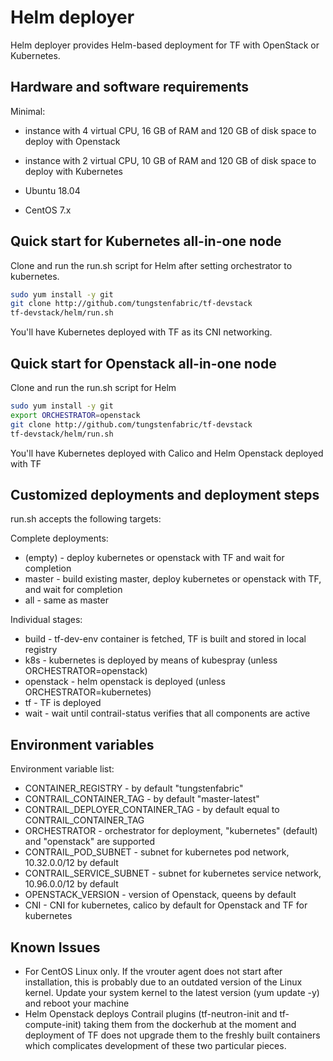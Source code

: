 # Helm deployer

Helm deployer provides Helm-based deployment for TF with OpenStack or Kubernetes.

## Hardware and software requirements

Minimal:

- instance with 4 virtual CPU, 16 GB of RAM and 120 GB of disk space to deploy with Openstack
- instance with 2 virtual CPU, 10 GB of RAM and 120 GB of disk space to deploy with Kubernetes

- Ubuntu 18.04
- CentOS 7.x

## Quick start for Kubernetes all-in-one node

Clone and run the run.sh script for Helm after setting orchestrator to kubernetes.

``` bash
sudo yum install -y git
git clone http://github.com/tungstenfabric/tf-devstack
tf-devstack/helm/run.sh
```

You'll have Kubernetes deployed with TF as its CNI networking.

## Quick start for Openstack all-in-one node

Clone and run the run.sh script for Helm

``` bash
sudo yum install -y git
export ORCHESTRATOR=openstack
git clone http://github.com/tungstenfabric/tf-devstack
tf-devstack/helm/run.sh
```

You'll have Kubernetes deployed with Calico and Helm Openstack deployed with TF

## Customized deployments and deployment steps

run.sh accepts the following targets:

Complete deployments:

- (empty) - deploy kubernetes or openstack with TF and wait for completion
- master - build existing master, deploy kubernetes or openstack with TF, and wait for completion
- all - same as master

Individual stages:

- build - tf-dev-env container is fetched, TF is built and stored in local registry
- k8s - kubernetes is deployed by means of kubespray (unless ORCHESTRATOR=openstack)
- openstack - helm openstack is deployed (unless ORCHESTRATOR=kubernetes)
- tf - TF is deployed
- wait - wait until contrail-status verifies that all components are active

## Environment variables

Environment variable list:

- CONTAINER_REGISTRY - by default "tungstenfabric"
- CONTRAIL_CONTAINER_TAG - by default "master-latest"
- CONTRAIL_DEPLOYER_CONTAINER_TAG - by default equal to CONTRAIL_CONTAINER_TAG
- ORCHESTRATOR - orchestrator for deployment, "kubernetes" (default) and "openstack" are supported
- CONTRAIL_POD_SUBNET - subnet for kubernetes pod network, 10.32.0.0/12 by default
- CONTRAIL_SERVICE_SUBNET - subnet for kubernetes service network, 10.96.0.0/12 by default
- OPENSTACK_VERSION - version of Openstack, queens by default
- CNI - CNI for kubernetes, calico by default for Openstack and TF for kubernetes

## Known Issues

- For CentOS Linux only. If the vrouter agent does not start after installation, this is probably due to an outdated version of the Linux kernel. Update your system kernel to the latest version (yum update -y) and reboot your machine
- Helm Openstack deploys Contrail plugins (tf-neutron-init and tf-compute-init) taking them from the dockerhub at the moment and deployment of TF does not upgrade them to the freshly built containers which complicates development of these two particular pieces.
